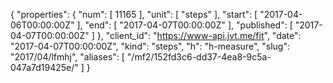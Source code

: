 {
  "properties": {
    "num": [
      11165
    ],
    "unit": [
      "steps"
    ],
    "start": [
      "2017-04-06T00:00:00Z"
    ],
    "end": [
      "2017-04-07T00:00:00Z"
    ],
    "published": [
      "2017-04-07T00:00:00Z"
    ]
  },
  "client_id": "https://www-api.jvt.me/fit",
  "date": "2017-04-07T00:00:00Z",
  "kind": "steps",
  "h": "h-measure",
  "slug": "2017/04/lfmhj",
  "aliases": [
    "/mf2/152fd3c6-dd37-4ea8-9c5a-047a7d19425e/"
  ]
}
